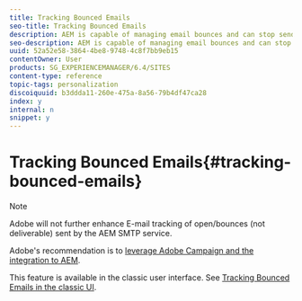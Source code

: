```yaml
---
title: Tracking Bounced Emails
seo-title: Tracking Bounced Emails
description: AEM is capable of managing email bounces and can stop sending newsletters to those adresses
seo-description: AEM is capable of managing email bounces and can stop sending newsletters to those adresses
uuid: 52a52e58-3864-4be8-9748-4c8f7bb9eb15
contentOwner: User
products: SG_EXPERIENCEMANAGER/6.4/SITES
content-type: reference
topic-tags: personalization
discoiquuid: b3ddda11-260e-475a-8a56-79b4df47ca28
index: y
internal: n
snippet: y
---
```


# Tracking Bounced Emails{#tracking-bounced-emails}

>[!NOTE]
>
>Adobe will not further enhance E-mail tracking of open/bounces (not deliverable) sent by the AEM SMTP service.
>
>Adobe's recommendation is to [leverage Adobe Campaign and the integration to AEM](/6-4/sites/administering/using/campaign.md).

This feature is available in the classic user interface. See [Tracking Bounced Emails in the classic UI](/6-4/sites/classic-ui-authoring/using/classic-personalization-campaigns-email-tracking-bounces.md).

